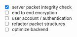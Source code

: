 - [x] server packet integrity check
- [ ] end to end encryption
- [ ] user account / authentication
- [ ] refactor packet structures
- [ ] optimize backend
